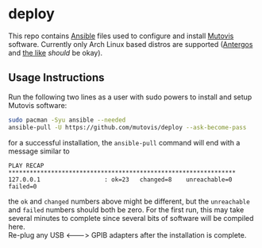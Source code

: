 # deploy

This repo contains [Ansible](https://www.ansible.com/) files used to configure and install [Mutovis](https://mutovis.com) software. Currently only Arch Linux based distros are supported ([Antergos](https://antergos.com/) and [the like](https://wiki.archlinux.org/index.php/Arch-based_distributions) *should* be okay).

## Usage Instructions
Run the following two lines as a user with sudo powers to install and setup Mutovis software:

```bash
sudo pacman -Syu ansible --needed
ansible-pull -U https://github.com/mutovis/deploy --ask-become-pass
```
for a successful installation, the `ansible-pull` command will end with a message similar to
```
PLAY RECAP ****************************************************************
127.0.0.1                  : ok=23   changed=8    unreachable=0    failed=0 
```
the `ok` and `changed` numbers above might be different, but the `unreachable` and `failed` numbers should both be zero.
For the first run, this may take several minutes to complete since several bits of software will be compiled here.  
Re-plug any USB <---> GPIB adapters after the installation is complete.
